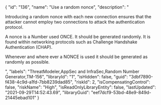 {
  "id": "136",
  "name": "Use a random nonce",
  "description": "<p>Introducing a random nonce with each new connection ensures that the attacker cannot employ two connections to attack the authentication protocol.</p><p>A nonce is a Number used ONCE. It should be generated randomly. It is found within networking protocols such as Challenge Handshake Authentication (CHAP).</p><p>Whenever and where ever a NONCE is used it should be generated as randomly as possible.</p>",
  "labels": "ThreatModeler,AppSec and InfraSec,Random Number Generator,TM-156",
  "libraryId": "1",
  "isHidden": false,
  "guid": "3dbf7890-f438-4c9d-a1fd-7bb8239dad85",
  "riskId": 2,
  "isCompensatingControl": false,
  "riskName": "High",
  "isReadOnlyLibraryEntity": false,
  "lastUpdated": "2021-09-29T14:52:43.69",
  "libraryGuid": "eef7dcf9-53bd-48e9-849d-21445ebad101"
}